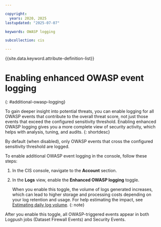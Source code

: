 ```yaml
---

copyright:
  years: 2020, 2025
lastupdated: "2025-07-07"

keywords: OWASP logging

subcollection: cis

---
```


{{site.data.keyword.attribute-definition-list}}

# Enabling enhanced OWASP event logging
{: #additional-owasp-logging}

To gain deeper insight into potential threats, you can enable logging for all OWASP events that contribute to the overall threat score, not just those events that exceed the configured sensitivity threshold. Enabling enhanced OWASP logging gives you a more complete view of security activity, which helps with analysis, tuning, and audits.
{: shortdesc} 

By default (when disabled), only OWASP events that cross the configured sensitivity threshold are logged. 

To enable additional OWASP event logging in the console, follow these steps:

1. In the CIS console, navigate to the **Account** section.
1. In the **Logs** view, enable the **Enhanced OWASP logging** toggle.

   When you enable this toggle, the volume of logs generated increases, which can lead to higher storage and processing costs depending on your log retention and usage. For help estimating the impact, see [Estimating daily log volume](/docs/cis?topic=cis-volume-estimate).
   {: note}

After you enable this toggle, all OWASP-triggered events appear in both Logpush jobs (Dataset Firewall Events) and Security Events.
   
